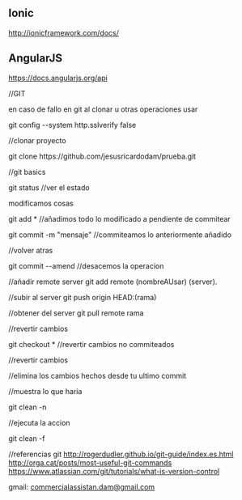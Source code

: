 ## Ionic
<a href="http://ionicframework.com/docs/">http://ionicframework.com/docs/</a>

## AngularJS
<a href="https://docs.angularjs.org/api">https://docs.angularjs.org/api</a>

//GIT
<p>en caso de fallo en git al clonar u otras operaciones usar</p>
<p>git config --system http.sslverify false</p>
<p>//clonar proyecto</p>
<p>git clone https://github.com/jesusricardodam/prueba.git</p>
<p>//git basics</p>
<p>git status //ver el estado</p>
<p>modificamos cosas</p>
<p>git add * //añadimos todo lo modificado a pendiente de commitear</p>
<p>git commit -m "mensaje"  //commiteamos lo anteriormente añadido</p>
<p>//volver atras</p>
<p>git commit --amend //desacemos la operacion</p>

//añadir remote server
git add remote (nombreAUsar) (server).

//subir al server
git push origin HEAD:(rama)

//obtener del server
git pull remote rama

<p>//revertir cambios</p>
<p>git checkout * //revertir cambios no commiteados</p>
<p>//revertir cambios</p>
<p>//elimina los cambios hechos desde tu ultimo commit</p>
<p>//muestra lo que haria</p>
<p>git clean -n</p>
<p>//ejecuta la accion</p>
<p>git clean -f</p>

//referencias git
<a hrf="http://rogerdudler.github.io/git-guide/index.es.html">http://rogerdudler.github.io/git-guide/index.es.html</a>
<a hrf="http://orga.cat/posts/most-useful-git-commands">http://orga.cat/posts/most-useful-git-commands</a>
<a hrf="https://www.atlassian.com/git/tutorials/what-is-version-control">https://www.atlassian.com/git/tutorials/what-is-version-control</a>


gmail: commercialassistan.dam@gmail.com
